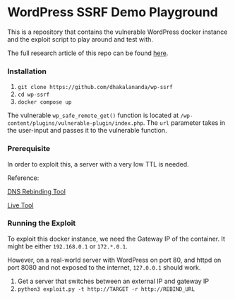 # WordPress SSRF Demo Playground

This is a repository that contains the vulnerable WordPress docker instance and the exploit script to play around and test with.

The full research article of this repo can be found [here](https://patchstack.com/articles/exploring-the-unpatched-wordpress-ssrf/).

### Installation

1. `git clone https://github.com/dhakalananda/wp-ssrf`
2. `cd wp-ssrf`
3. `docker compose up`

The vulnerable `wp_safe_remote_get()` function is located at `/wp-content/plugins/vulnerable-plugin/index.php`. The `url` parameter takes in the user-input and passes it to the vulnerable function.

### Prerequisite

In order to exploit this, a server with a very low TTL is needed.

Reference: 

[DNS Rebinding Tool](https://github.com/taviso/rbndr)

[Live Tool](https://lock.cmpxchg8b.com/rebinder.html)

### Running the Exploit

To exploit this docker instance, we need the Gateway IP of the container. It might be either `192.168.0.1` or `172.*.0.1`.

However, on a real-world server with WordPress on port 80, and httpd on port 8080 and not exposed to the internet, `127.0.0.1` should work.

1. Get a server that switches between an external IP and gateway IP
2. `python3 exploit.py -t http://TARGET -r http://REBIND_URL`

